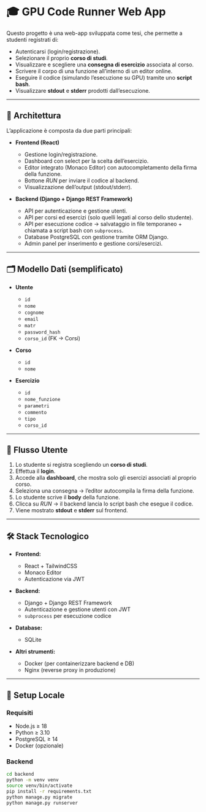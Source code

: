 # 🎓 GPU Code Runner Web App

Questo progetto è una web-app sviluppata come tesi, che permette a studenti registrati di:
- Autenticarsi (login/registrazione).
- Selezionare il proprio **corso di studi**.
- Visualizzare e scegliere una **consegna di esercizio** associata al corso.
- Scrivere il corpo di una funzione all’interno di un editor online.
- Eseguire il codice (simulando l’esecuzione su GPU) tramite uno **script bash**.
- Visualizzare **stdout** e **stderr** prodotti dall’esecuzione.

---

## 📐 Architettura

L’applicazione è composta da due parti principali:

- **Frontend (React)**  
  - Gestione login/registrazione.  
  - Dashboard con select per la scelta dell’esercizio.  
  - Editor integrato (Monaco Editor) con autocompletamento della firma della funzione.  
  - Bottone *RUN* per inviare il codice al backend.  
  - Visualizzazione dell’output (stdout/stderr).  

- **Backend (Django + Django REST Framework)**  
  - API per autenticazione e gestione utenti.  
  - API per corsi ed esercizi (solo quelli legati al corso dello studente).  
  - API per esecuzione codice → salvataggio in file temporaneo + chiamata a script bash con `subprocess`.  
  - Database PostgreSQL con gestione tramite ORM Django.  
  - Admin panel per inserimento e gestione corsi/esercizi.  

---

## 🗂️ Modello Dati (semplificato)

- **Utente**  
  - `id`  
  - `nome`  
  - `cognome`  
  - `email`
  - `matr`  
  - `password_hash`  
  - `corso_id` (FK → Corsi)  

- **Corso**  
  - `id`  
  - `nome`  

- **Esercizio**  
  - `id`  
  - `nome_funzione`  
  - `parametri`  
  - `commento`  
  - `tipo`  
  - `corso_id`

---

## 🔄 Flusso Utente

1. Lo studente si registra scegliendo un **corso di studi**.  
2. Effettua il **login**.  
3. Accede alla **dashboard**, che mostra solo gli esercizi associati al proprio corso.  
4. Seleziona una consegna → l’editor autocompila la firma della funzione.  
5. Lo studente scrive il **body** della funzione.  
6. Clicca su *RUN* → il backend lancia lo script bash che esegue il codice.  
7. Viene mostrato **stdout** e **stderr** sul frontend.  

---

## 🛠️ Stack Tecnologico

- **Frontend:**  
  - React + TailwindCSS  
  - Monaco Editor  
  - Autenticazione via JWT  

- **Backend:**  
  - Django + Django REST Framework  
  - Autenticazione e gestione utenti con JWT  
  - `subprocess` per esecuzione codice  

- **Database:**  
  - SQLite  

- **Altri strumenti:**  
  - Docker (per containerizzare backend e DB)  
  - Nginx (reverse proxy in produzione)  

---

## 🚀 Setup Locale

### Requisiti
- Node.js ≥ 18  
- Python ≥ 3.10  
- PostgreSQL ≥ 14  
- Docker (opzionale)  

### Backend
```bash
cd backend
python -m venv venv
source venv/bin/activate
pip install -r requirements.txt
python manage.py migrate
python manage.py runserver
